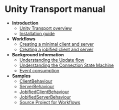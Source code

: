 # Unity Transport manual

* **Introduction**
  * [Unity Transport overview](index.md)
  * [Installation guide](install.md)
* **Workflows**
  * [Creating a minimal client and server](workflow-client-server.md)
  * [Creating a jobified client and server](workflow-client-server-jobs.md)
* **Background information**
  * [Understanding the Update flow](update-flow.md)
  * [Understanding the Connection State Machine](connection-state-machine.md)
  * [Event consumption](event-consumption.md)
* **Samples**
  * [ClientBehaviour](samples/clientbehaviour.cs.md)
  * [ServerBehaviour](samples/serverbehaviour.cs.md)
  * [JobifiedClientBehaviour](samples/jobifiedclientbehaviour.cs.md)
  * [JobifiedServerBehaviour](samples/jobifiedserverbehaviour.cs.md)
  * [Source Project for Workflows](https://oc.unity3d.com/index.php/s/PHaNZP79Va2YOLT)

